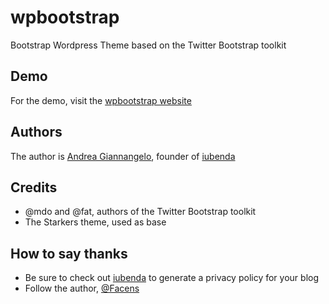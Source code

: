 # wpbootstrap
Bootstrap Wordpress Theme based on the Twitter Bootstrap toolkit

## Demo
For the demo, visit the [wpbootstrap website](http://wpbootstrap.iubenda.com)

## Authors
The author is [Andrea Giannangelo](http://twitter.com/Facens), founder of [iubenda](http://www.iubenda.com)

## Credits
* @mdo and @fat, authors of the Twitter Bootstrap toolkit
* The Starkers theme, used as base

## How to say thanks
* Be sure to check out [iubenda](http://www.iubenda.com) to generate a privacy policy for your blog
* Follow the author, [@Facens](http://twitter.com/Facens)
